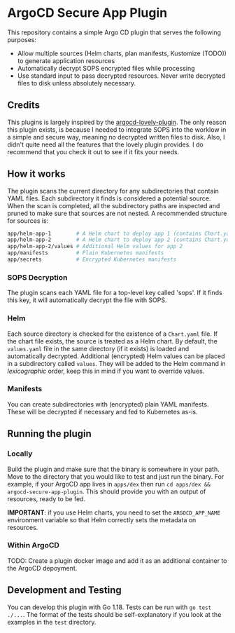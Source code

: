 # ArgoCD Secure App Plugin

This repository contains a simple Argo CD plugin that serves the following purposes:

- Allow multiple sources (Helm charts, plan manifests, Kustomize (TODO)) to generate application resources
- Automatically decrypt SOPS encrypted files while processing
- Use standard input to pass decrypted resources. Never write decrypted files to disk unless absolutely necessary.

## Credits

This plugins is largely inspired by the [argocd-lovely-plugin](https://github.com/crumbhole/argocd-lovely-plugin). The only reason this plugin exists, is because I needed to integrate SOPS into the worklow in a simple and secure way, meaning no decrypted written files to disk. Also, I didn't quite need all the features that the lovely plugin provides. I do recommend that you check it out to see if it fits your needs.

## How it works

The plugin scans the current directory for any subdirectories that contain YAML files. Each subdirectory it finds is considered a potential source. When the scan is completed, all the subdirectory paths are inspected and pruned to make sure that sources are not nested. A recommended structure for sources is:

```bash
app/helm-app-1        # A Helm chart to deploy app 1 (contains Chart.yaml and potentially a values.yaml)
app/helm-app-2        # A Helm chart to deploy app 2 (contains Chart.yaml and potentially a values.yaml)
app/helm-app-2/values # Additional Helm values for app 2
app/manifests         # Plain Kubernetes manifests
app/secrets           # Encrypted Kubernetes manifests
```

### SOPS Decryption

The plugin scans each YAML file for a top-level key called 'sops'. If it finds this key, it will automatically decrypt the file with SOPS.

### Helm

Each source directory is checked for the existence of a `Chart.yaml` file. If the chart file exists, the source is treated as a Helm chart. By default, the `values.yaml` file in the same directory (if it exists) is loaded and automatically decrypted. Additional (encrypted) Helm values can be placed in a subdirectory called `values`. They will be added to the Helm command in _lexicographic_ order, keep this in mind if you want to override values.

### Manifests

You can create subdirectories with (encrypted) plain YAML manifests. These will be decrypted if necessary and fed to Kubernetes as-is.

## Running the plugin

### Locally

Build the plugin and make sure that the binary is somewhere in your path. Move to the directory that you would like to test and just run the binary. For example, if your ArgoCD app lives in `apps/dex` then run `cd apps/dex && argocd-secure-app-plugin`. This should provide you with an output of resources, ready to be fed.

**IMPORTANT**: if you use Helm charts, you need to set the `ARGOCD_APP_NAME` environment variable so that Helm correctly sets the metadata on resources.

### Within ArgoCD

TODO: Create a plugin docker image and add it as an additional container to the ArgoCD depoyment.

## Development and Testing

You can develop this plugin with Go 1.18. Tests can be run with `go test ./...`. The format of the tests should be self-explanatory if you look at the examples in the `test` directory.

